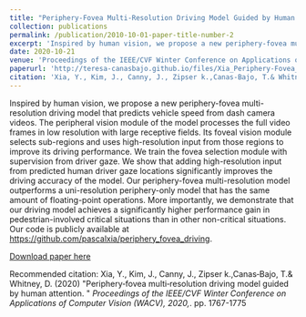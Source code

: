 ```yaml
---
title: "Periphery-Fovea Multi-Resolution Driving Model Guided by Human Attention"
collection: publications
permalink: /publication/2010-10-01-paper-title-number-2
excerpt: 'Inspired by human vision, we propose a new periphery-fovea multi-resolution driving model that predicts vehicle speed from dash camera videos.'
date: 2020-10-21
venue: 'Proceedings of the IEEE/CVF Winter Conference on Applications of Computer Vision (WACV), 2020'
paperurl: 'http://teresa-canasbajo.github.io/files/Xia_Periphery-Fovea_Multi-Resolution_Driving_Model_Guided_by_Human_Attention_WACV_2020_paper.pdf'
citation: 'Xia, Y., Kim, J., Canny, J., Zipser k.,Canas‑Bajo, T.& Whitney, D. (2020) &quot;Periphery‑fovea multi‑resolution driving model guided by human attention. &quot; <i>Proceedings of the IEEE/CVF Winter Conference on Applications of Computer Vision (WACV), 2020,</i>. pp. 1767-1775'
---
```

Inspired by human vision, we propose a new periphery-fovea multi-resolution driving model that predicts vehicle speed from dash camera videos. The peripheral vision module of the model processes the full video frames in low resolution with large receptive fields. Its foveal vision module selects sub-regions and uses high-resolution input from those regions to improve its driving performance. We train the fovea selection module with supervision from driver gaze. We show that adding high-resolution input from predicted human driver gaze locations significantly improves the driving accuracy of the model. Our periphery-fovea multi-resolution model outperforms a uni-resolution periphery-only model that has the same amount of floating-point operations. More importantly, we demonstrate that our driving model achieves a significantly higher performance gain in pedestrian-involved critical situations than in other non-critical situations. Our code is publicly available at https://github.com/pascalxia/periphery_fovea_driving.

[Download paper here](http://teresa-canasbajo.github.io/files/Xia_Periphery-Fovea_Multi-Resolution_Driving_Model_Guided_by_Human_Attention_WACV_2020_paper.pdf)

Recommended citation: Xia, Y., Kim, J., Canny, J., Zipser k.,Canas‑Bajo, T.& Whitney, D. (2020) &quot;Periphery‑fovea multi‑resolution driving model guided by human attention. &quot; <i>Proceedings of the IEEE/CVF Winter Conference on Applications of Computer Vision (WACV), 2020,</i>. pp. 1767-1775
